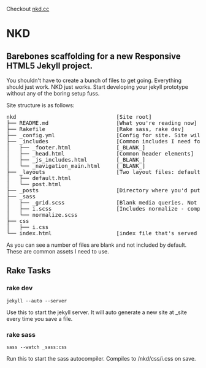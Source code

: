 Checkout [nkd.cc](http://nkd.cc)

# NKD

## Barebones scaffolding for a new Responsive HTML5 Jekyll project. 

You shouldn't have to create a bunch of files to get going. Everything should just work. NKD just works.
Start developing your jekyll prototype without any of the boring setup fuss.

Site structure is as follows:

<pre>
nkd                               [Site root]
├── README.md                     [What you're reading now]
├── Rakefile                      [Rake sass, rake dev]
├── _config.yml                   [Config for site. Site will run without config in defulat mode]
├── _includes                     [Common includes I need for sites / pages]
│   ├── _footer.html              [_BLANK_]
│   ├── _head.html                [Common header elements]
│   ├── _js_includes.html         [_BLANK_]
│   └── _navigation_main.html     [_BLANK_]
├── _layouts                      [Two layout files: default and post. both are identical by default.]
│   ├── default.html      
│   └── post.html
├── _posts                        [Directory where you'd put posts...if you want any]
├── _sass
│   ├── _grid.scss                [Blank media queries. Not included or compiled to css]
│   ├── i.scss                    [Includes normalize - compiles to i.css]
│   └── normalize.scss            
├── css
│   ├── i.css
└── index.html                    [index file that's served up at root. The "homepage" if you will.]
</pre>

As you can see a number of files are blank and not included by default. These are common assets I need to use. 


## Rake Tasks

### rake dev
    jekyll --auto --server
Use this to start the jekyll server. It will auto generate a new site at _site every time you save a file.


### rake sass
    sass --watch _sass:css
Run this to start the sass autocompiler. Compiles to /nkd/css/i.css on save.
